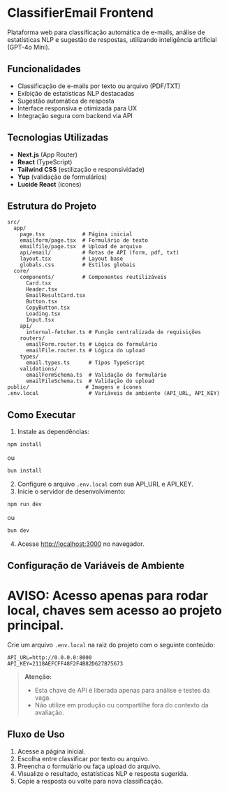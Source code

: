 # ClassifierEmail Frontend

Plataforma web para classificação automática de e-mails, análise de estatísticas NLP e sugestão de respostas, utilizando
inteligência artificial (GPT-4o Mini).

## Funcionalidades

- Classificação de e-mails por texto ou arquivo (PDF/TXT)
- Exibição de estatísticas NLP destacadas
- Sugestão automática de resposta
- Interface responsiva e otimizada para UX
- Integração segura com backend via API

## Tecnologias Utilizadas

- **Next.js** (App Router)
- **React** (TypeScript)
- **Tailwind CSS** (estilização e responsividade)
- **Yup** (validação de formulários)
- **Lucide React** (ícones)

## Estrutura do Projeto

```
src/
  app/
    page.tsx            # Página inicial
    emailform/page.tsx  # Formulário de texto
    emailfile/page.tsx  # Upload de arquivo
    api/email/          # Rotas de API (form, pdf, txt)
    layout.tsx          # Layout base
    globals.css         # Estilos globais
  core/
    components/         # Componentes reutilizáveis
      Card.tsx
      Header.tsx
      EmailResultCard.tsx
      Button.tsx
      CopyButton.tsx
      Loading.tsx
      Input.tsx
    api/
      internal-fetcher.ts # Função centralizada de requisições
    routers/
      emailForm.router.ts # Lógica do formulário
      emailFile.router.ts # Lógica do upload
    types/
      email.types.ts      # Tipos TypeScript
    validations/
      emailFormSchema.ts  # Validação do formulário
      emailFileSchema.ts  # Validação do upload
public/                  # Imagens e ícones
.env.local                # Variáveis de ambiente (API_URL, API_KEY)
```

## Como Executar

1. Instale as dependências:

```bash
npm install
```
ou
```bash
bun install
```

2. Configure o arquivo `.env.local` com sua API_URL e API_KEY.
3. Inicie o servidor de desenvolvimento:

```bash
npm run dev
```
ou
```bash
bun dev
```

4. Acesse [http://localhost:3000](http://localhost:3000) no navegador.

## Configuração de Variáveis de Ambiente

# AVISO: Acesso apenas para rodar local, chaves sem acesso ao projeto principal.

Crie um arquivo `.env.local` na raiz do projeto com o seguinte conteúdo:

```env
API_URL=http://0.0.0.0:8000
API_KEY=2118AEFCFF48F2F4B82D627B75673
```

> **Atenção:**
>
> - Esta chave de API é liberada apenas para análise e testes da vaga.
> - Não utilize em produção ou compartilhe fora do contexto da avaliação.

## Fluxo de Uso

1. Acesse a página inicial.
2. Escolha entre classificar por texto ou arquivo.
3. Preencha o formulário ou faça upload do arquivo.
4. Visualize o resultado, estatísticas NLP e resposta sugerida.
5. Copie a resposta ou volte para nova classificação.
